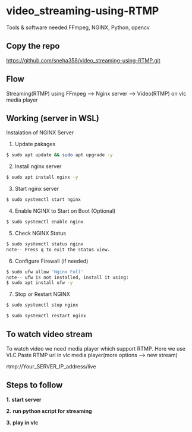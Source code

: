# video_streaming-using-RTMP
Tools & software needed
FFmpeg, NGINX, Python, opencv

## Copy the repo
https://github.com/sneha358/video_streaming-using-RTMP.git

## Flow
Streaming(RTMP) using FFmpeg --> Nginx server --> Video(RTMP) on vlc media player  

## Working (server in WSL)

Instalation of NGINX Server
1. Update pakages
```bash 
$ sudo apt update && sudo apt upgrade -y
```

2. Install nginx server
```bash
$ sudo apt install nginx -y
```

3. Start nginx server
```bash
$ sudo systemctl start nginx
```

4. Enable NGINX to Start on Boot (Optional)
```bash
$ sudo systemctl enable nginx
```

5. Check NGINX Status
```bash
$ sudo systemctl status nginx
note-- Press q to exit the status view.
```

6. Configure Firewall (if needed)
```bash
$ sudo ufw allow 'Nginx Full'
note-- ufw is not installed, install it using:
$ sudo apt install ufw -y
```

7. Stop or Restart NGINX
```bash
$ sudo systemctl stop nginx

$ sudo systemctl restart nginx 
``` 

## To watch video stream
To watch video we need media player which support RTMP. Here we use VLC
Paste RTMP url in vlc media player(more options --> new stream)

 rtmp://Your_SERVER_IP_address/live  

## Steps to follow
__1.__ **start server**

__2.__ **run python script for streaming**

__3.__ **play in vlc**